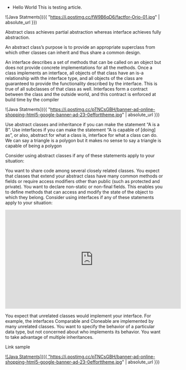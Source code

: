 * Hello World This is testing article.

![Java Statments]({{ "https://i.postimg.cc/fW9B6qD6/factfor-Orio-01.jpg" | absolute_url }})

Abstract class achieves partial abstraction whereas interface achieves fully abstraction.

An abstract class’s purpose is to provide an appropriate superclass from which other classes can inherit and thus share a common design.

An interface describes a set of methods that can be called on an object but does not provide concrete implementations for all the methods. Once a class implements an interface, all objects of that class have an is-a relationship with the interface type, and all objects of the class are guaranteed to provide the functionality described by the interface. This is true of all subclasses of that class as well. Interfaces form a contract between the class and the outside world, and this contract is enforced at build time by the compiler

![Java Statments]({{ "https://i.postimg.cc/pTNCsGBH/banner-ad-online-shopping-html5-google-banner-ad-23-0efforttheme.jpg" | absolute_url }})

Use abstract classes and inheritance if you can make the statement “A is a B”. Use interfaces if you can make the statement “A is capable of [doing] as”, or also, abstract for what a class is, interface for what a class can do. We can say a triangle is a polygon but it makes no sense to say a triangle is capable of being a polygon

Consider using abstract classes if any of these statements apply to your situation:

You want to share code among several closely related classes.
You expect that classes that extend your abstract class have many common methods or fields or require access modifiers other than public (such as protected and private).
You want to declare non-static or non-final fields. This enables you to define methods that can access and modify the state of the object to which they belong.
Consider using interfaces if any of these statements apply to your situation:

<iframe width="560" height="315" src="https://www.youtube.com/embed/2nY2BoXNQoA" frameborder="0" allow="accelerometer; autoplay; encrypted-media; gyroscope; picture-in-picture" allowfullscreen></iframe>

You expect that unrelated classes would implement your interface. For example, the interfaces Comparable and Cloneable are implemented by many unrelated classes.
You want to specify the behavior of a particular data type, but not concerned about who implements its behavior.
You want to take advantage of multiple inheritances.

Link sample

<a href="https://techbase.software"> ![Java Statments]({{ "https://i.postimg.cc/pTNCsGBH/banner-ad-online-shopping-html5-google-banner-ad-23-0efforttheme.jpg" | absolute_url }}) </a>

